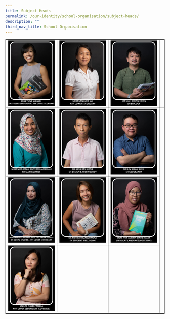 ```yaml
---
title: Subject Heads
permalink: /our-identity/school-organisation/subject-heads/
description: ""
third_nav_title: School Organisation
---
```

<table style="border-collapse: collapse; width: 100%;" border="1">
<tbody>
<tr>
<td style="width: 33%;"><img src="/images/sh2.jpg"></td>
<td style="width: 33%;"><img src="/images/Juok sia.jpg"></td>
<td style="width: 33%;"><img src="/images/sh9.jpg"></td>
<td style="width: 33%;"><img src="/images/sh4.jpg"></td>
</tr>
<tr>
<td style="width: 33%;"><img src="/images/sh5.jpg"></td>
<td style="width: 33%;"><img src="/images/sh3.jpg"></td>
<td style="width: 33%;"><img src="/images/sh6.jpg"></td>
</tr>
<tr>
<td style="width: 33%;"><img src="/images/sh1.jpg"></td>
<td style="width: 33%;"><img src="/images/sh7.jpg"></td>
<td style="width: 33%;"><img src="/images/sh8.jpg"></td>
</tr>
<tr>
<td style="width: 33%;"><img src="/images/sh10.jpg"></td>
<td style="width: 33%;">&nbsp;</td>
<td style="width: 33%;">&nbsp;</td>
</tr>
</tbody>
</table>